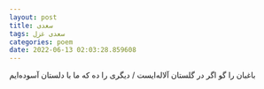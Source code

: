 ```yaml
---
layout: post
title: سعدی
tags: سعدی غزل
categories: poem
date: 2022-06-13 02:03:28.859608
---
```


باغبان را گو اگر در گلستان آلاله‌ایست / دیگری را ده که ما با دلستان آسوده‌ایم